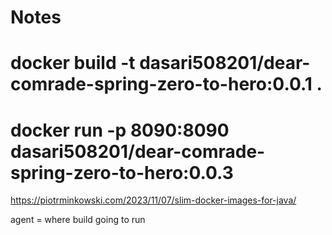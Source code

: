 # Notes

# docker build -t dasari508201/dear-comrade-spring-zero-to-hero:0.0.1 .

# docker run -p 8090:8090 dasari508201/dear-comrade-spring-zero-to-hero:0.0.3

https://piotrminkowski.com/2023/11/07/slim-docker-images-for-java/

agent = where build going to run
